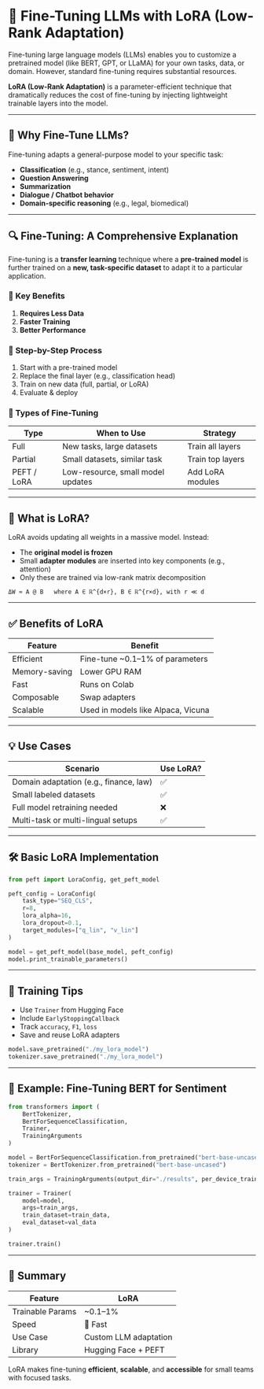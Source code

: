 
# 🔧 Fine-Tuning LLMs with LoRA (Low-Rank Adaptation)

Fine-tuning large language models (LLMs) enables you to customize a pretrained model (like BERT, GPT, or LLaMA) for your own tasks, data, or domain. However, standard fine-tuning requires substantial resources.

**LoRA (Low-Rank Adaptation)** is a parameter-efficient technique that dramatically reduces the cost of fine-tuning by injecting lightweight trainable layers into the model.

---

## 🧠 Why Fine-Tune LLMs?

Fine-tuning adapts a general-purpose model to your specific task:
- **Classification** (e.g., stance, sentiment, intent)
- **Question Answering**
- **Summarization**
- **Dialogue / Chatbot behavior**
- **Domain-specific reasoning** (e.g., legal, biomedical)

---

## 🔍 Fine-Tuning: A Comprehensive Explanation

Fine-tuning is a **transfer learning** technique where a **pre-trained model** is further trained on a **new, task-specific dataset** to adapt it to a particular application.

### 🔹 Key Benefits
1. **Requires Less Data**
2. **Faster Training**
3. **Better Performance**

### 🔹 Step-by-Step Process
1. Start with a pre-trained model  
2. Replace the final layer (e.g., classification head)  
3. Train on new data (full, partial, or LoRA)  
4. Evaluate & deploy  

### 🔹 Types of Fine-Tuning

| Type | When to Use | Strategy |
|------|-------------|----------|
| Full | New tasks, large datasets | Train all layers |
| Partial | Small datasets, similar task | Train top layers |
| PEFT / LoRA | Low-resource, small model updates | Add LoRA modules |

---

## 🚀 What is LoRA?

LoRA avoids updating all weights in a massive model. Instead:
- The **original model is frozen**
- Small **adapter modules** are inserted into key components (e.g., attention)
- Only these are trained via low-rank matrix decomposition

```text
ΔW ≈ A @ B   where A ∈ ℝ^{d×r}, B ∈ ℝ^{r×d}, with r ≪ d
```

---

## ✅ Benefits of LoRA

| Feature | Benefit |
|--------|---------|
| Efficient | Fine-tune ~0.1–1% of parameters |
| Memory-saving | Lower GPU RAM |
| Fast | Runs on Colab |
| Composable | Swap adapters |
| Scalable | Used in models like Alpaca, Vicuna |

---

## 💡 Use Cases

| Scenario | Use LoRA? |
|----------|-----------|
| Domain adaptation (e.g., finance, law) | ✅ |
| Small labeled datasets | ✅ |
| Full model retraining needed | ❌ |
| Multi-task or multi-lingual setups | ✅ |

---

## 🛠️ Basic LoRA Implementation

```python
from peft import LoraConfig, get_peft_model

peft_config = LoraConfig(
    task_type="SEQ_CLS",
    r=8,
    lora_alpha=16,
    lora_dropout=0.1,
    target_modules=["q_lin", "v_lin"]
)

model = get_peft_model(base_model, peft_config)
model.print_trainable_parameters()
```

---

## 🧪 Training Tips

- Use `Trainer` from Hugging Face
- Include `EarlyStoppingCallback`
- Track `accuracy`, `F1`, `loss`
- Save and reuse LoRA adapters

```python
model.save_pretrained("./my_lora_model")
tokenizer.save_pretrained("./my_lora_model")
```

---

## 🧰 Example: Fine-Tuning BERT for Sentiment

```python
from transformers import (
    BertTokenizer, 
    BertForSequenceClassification,
    Trainer, 
    TrainingArguments
)

model = BertForSequenceClassification.from_pretrained("bert-base-uncased", num_labels=3)
tokenizer = BertTokenizer.from_pretrained("bert-base-uncased")

train_args = TrainingArguments(output_dir="./results", per_device_train_batch_size=8, num_train_epochs=3)

trainer = Trainer(
    model=model,
    args=train_args,
    train_dataset=train_data,
    eval_dataset=val_data
)

trainer.train()
```

---

## 🧠 Summary

| Feature | LoRA |
|--------|------|
| Trainable Params | ~0.1–1% |
| Speed | 🚀 Fast |
| Use Case | Custom LLM adaptation |
| Library | Hugging Face + PEFT |

LoRA makes fine-tuning **efficient**, **scalable**, and **accessible** for small teams with focused tasks.

